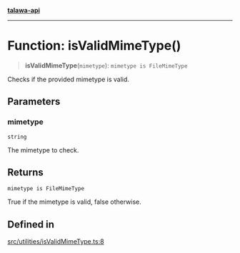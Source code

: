 [**talawa-api**](../../../README.md)

***

# Function: isValidMimeType()

> **isValidMimeType**(`mimetype`): `mimetype is FileMimeType`

Checks if the provided mimetype is valid.

## Parameters

### mimetype

`string`

The mimetype to check.

## Returns

`mimetype is FileMimeType`

True if the mimetype is valid, false otherwise.

## Defined in

[src/utilities/isValidMimeType.ts:8](https://github.com/Suyash878/talawa-api/blob/f376d03c37e9acd046e7cc983947432c95f74442/src/utilities/isValidMimeType.ts#L8)
